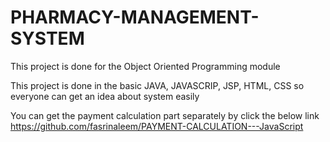 # PHARMACY-MANAGEMENT-SYSTEM
This project is done for the Object Oriented Programming module

This project is done in the basic JAVA, JAVASCRIP, JSP, HTML, CSS so everyone can get an idea about system easily

You can get the payment calculation part separately by click the below link
https://github.com/fasrinaleem/PAYMENT-CALCULATION---JavaScript
